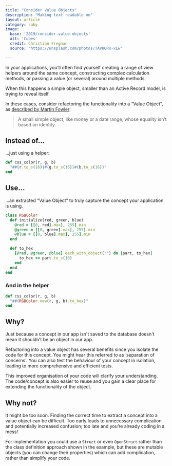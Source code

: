 ```yaml
---
title: "Consider Value Objects"
description: "Making text readable on"
layout: article
category: ruby
image:
  base: '2019/consider-value-objects'
  alt: 'Cubes'
  credit: Christian Fregnan
  source: "https://unsplash.com/photos/TAVKURx-xLw"

---
```


In your applications, you’ll often find yourself creating a range of view helpers around the same concept, constructing complex calculation methods, or passing a value (or several) around multiple methods.

When this happens a simple object, smaller than an Active Record model, is trying to reveal itself.

In these cases, consider refactoring the functionality into a “Value Object”, as [described by Martin Fowler](https://martinfowler.com/eaaCatalog/valueObject.html):

> A small simple object, like money or a date range, whose equality isn’t based on identity.


## Instead of...

...just using a helper:

```ruby
def css_color(r, g, b)
  "##{r.to_s(16)}#{g.to_s(16)}#{b.to_s(16)}"
end
```

## Use...

...an extracted “Value Object” to truly capture the concept your application is using.

```ruby
class RGBColor
  def initialize(red, green, blue)
    @red = [[0, red].max], 255].min
    @green = [[0, green].max], 255].min
    @blue = [[0, blue].max], 255].min      
  end

  def to_hex
    [@red, @green, @blue].each_with_object("") do |part, to_hex|
      to_hex << part.to_s(16)
    end
  end
end
```

### And in the helper

```ruby
def css_color(r, g, b)
  "##{RGBColor.new(r, g, b).to_hex}"
end
```


## Why?

Just because a concept in our app isn't saved to the database doesn't mean it shouldn’t be an object in our app.

Refactoring into a value object has several benefits since you isolate the code for this concept. You might hear this referred to as ‘separation of concerns’. You can also test the behaviour of your concept in isolation, leading to more comprehensive and efficient tests.

This improved organisation of your code will clarify your understanding. The code/concept is also easier to reuse and you gain a clear place for extending the functionality of the object.


## Why not?

It might be too soon. Finding the correct time to extract a concept into a value object can be difficult. Too early leads to unnecessary complication and potentially increased confusion; too late and you’re already coding in a mess!

For implementation you could use a `Struct` or even `OpenStruct` rather than the class definition approach shown in the example, but these are mutable objects (you can change their properties) which can add complication, rather than simplify your code.

